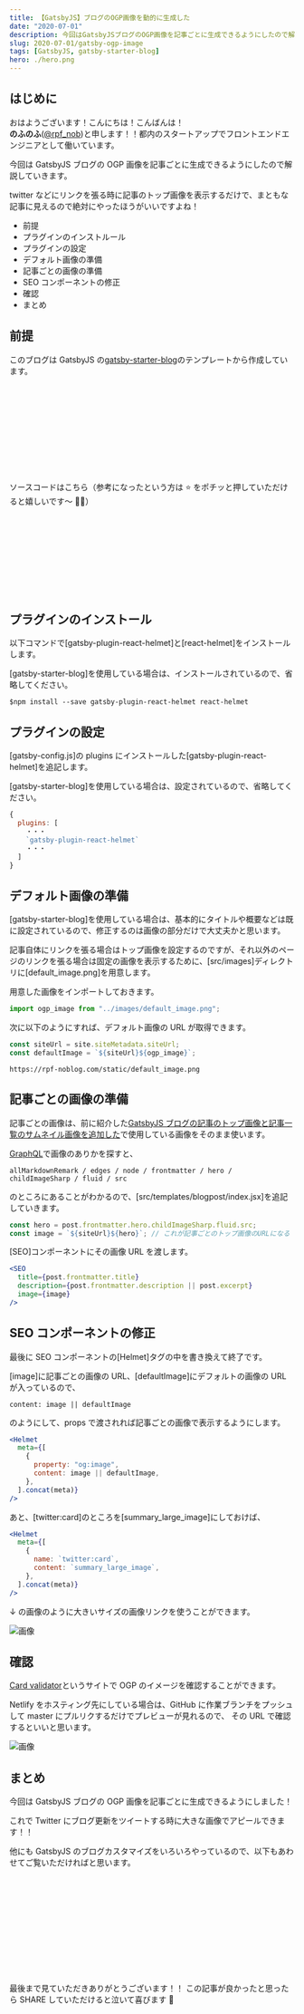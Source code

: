 ```yaml
---
title: 【GatsbyJS】ブログのOGP画像を動的に生成した
date: "2020-07-01"
description: 今回はGatsbyJSブログのOGP画像を記事ごとに生成できるようにしたので解説していきます。twitterなどにリンクを張る時に記事のトップ画像を表示するだけで、まともな記事に見えるので絶対にやったほうがいいですよね！
slug: 2020-07-01/gatsby-ogp-image
tags: [GatsbyJS, gatsby-starter-blog]
hero: ./hero.png
---
```


## はじめに

おはようございます！こんにちは！こんばんは！<br>
**のふのふ**([@rpf_nob](https://twitter.com/rpf_nob))と申します！！都内のスタートアップでフロントエンドエンジニアとして働いています。

今回は GatsbyJS ブログの OGP 画像を記事ごとに生成できるようにしたので解説していきます。

twitter などにリンクを張る時に記事のトップ画像を表示するだけで、まともな記事に見えるので絶対にやったほうがいいですよね！

- 前提
- プラグインのインストルール
- プラグインの設定
- デフォルト画像の準備
- 記事ごとの画像の準備
- SEO コンポーネントの修正
- 確認
- まとめ

## 前提

このブログは GatsbyJS の[gatsby-starter-blog](https://www.gatsbyjs.org/starters/gatsbyjs/gatsby-starter-blog/)のテンプレートから作成しています。

<div class="iframely-embed"><div class="iframely-responsive" style="height: 140px; padding-bottom: 0;"><a href="https://www.gatsbyjs.org/starters/gatsbyjs/gatsby-starter-blog/" data-iframely-url="//cdn.iframe.ly/qjUJkBu?iframe=card-small"></a></div></div>

<br/>

ソースコードはこちら（参考になったという方は ⭐️ をポチッと押していただけると嬉しいです〜 🙇‍♂️）

<div class="iframely-embed"><div class="iframely-responsive" style="height: 140px; padding-bottom: 0;"><a href="https://github.com/N-Iwata/noblog" data-iframely-url="//cdn.iframe.ly/Q4tAo8y?card=small"></a></div></div>

## プラグインのインストール

以下コマンドで[gatsby-plugin-react-helmet]と[react-helmet]をインストールします。

[gatsby-starter-blog]を使用している場合は、インストールされているので、省略してください。

```
$npm install --save gatsby-plugin-react-helmet react-helmet
```

## プラグインの設定

[gatsby-config.js]の plugins にインストールした[gatsby-plugin-react-helmet]を追記します。

[gatsby-starter-blog]を使用している場合は、設定されているので、省略してください。

```js:title=gatsby-config.js
{
  plugins: [
    ・・・
    `gatsby-plugin-react-helmet`
    ・・・
  ]
}
```

## デフォルト画像の準備

[gatsby-starter-blog]を使用している場合は、基本的にタイトルや概要などは既に設定されているので、修正するのは画像の部分だけで大丈夫かと思います。

記事自体にリンクを張る場合はトップ画像を設定するのですが、それ以外のページのリンクを張る場合は固定の画像を表示するために、[src/images]ディレクトリに[default_image.png]を用意します。

用意した画像をインポートしておきます。

```js:title=src/components/seo/index.jsx
import ogp_image from "../images/default_image.png";
```

次に以下のようにすれば、デフォルト画像の URL が取得できます。

```js:title=src/components/seo/index.jsx
const siteUrl = site.siteMetadata.siteUrl;
const defaultImage = `${siteUrl}${ogp_image}`;
```

```
https://rpf-noblog.com/static/default_image.png
```

## 記事ごとの画像の準備

記事ごとの画像は、前に紹介した[GatsbyJS ブログの記事のトップ画像と記事一覧のサムネイル画像を追加した](https://rpf-noblog.com/2020-05-10/gatsby-hero)で使用している画像をそのまま使います。

[GraphQL](http://localhost:8000/___graphq)で画像のありかを探すと、

```
allMarkdownRemark / edges / node / frontmatter / hero / childImageSharp / fluid / src
```

のところにあることがわかるので、[src/templates/blogpost/index.jsx]を追記していきます。

```js:title=src/templates/blogpost/index.js
const hero = post.frontmatter.hero.childImageSharp.fluid.src;
const image = `${siteUrl}${hero}`; // これが記事ごとのトップ画像のURLになる
```

[SEO]コンポーネントにその画像 URL を渡します。

```js{4}:title=src/templates/blogpost/index.jsx
<SEO
  title={post.frontmatter.title}
  description={post.frontmatter.description || post.excerpt}
  image={image}
/>
```

## SEO コンポーネントの修正

最後に SEO コンポーネントの[Helmet]タグの中を書き換えて終了です。

[image]に記事ごとの画像の URL、[defaultImage]にデフォルトの画像の URL が入っているので、

`content: image || defaultImage`

のようにして、props で渡されれば記事ごとの画像で表示するようにします。

```js{4-5}:title=src/components/seo/index.jsx
<Helmet
  meta={[
    {
      property: "og:image",
      content: image || defaultImage,
    },
  ].concat(meta)}
/>
```

あと、[twitter:card]のところを[summary_large_image]にしておけば、

```js{4-5}:title=src/components/seo/index.jsx
<Helmet
  meta={[
    {
      name: `twitter:card`,
      content: `summary_large_image`,
    },
  ].concat(meta)}
/>
```

↓ の画像のように大きいサイズの画像リンクを使うことができます。

![画像](img1.png)

## 確認

[Card validator](https://cards-dev.twitter.com/validator)というサイトで OGP のイメージを確認することができます。

Netlify をホスティング先にしている場合は、GitHub に作業ブランチをプッシュして master にプルリクするだけでプレビューが見れるので、
その URL で確認するといいと思います。

![画像](img2.png)

## まとめ

今回は GatsbyJS ブログの OGP 画像を記事ごとに生成できるようにしました！

これで Twitter にブログ更新をツイートする時に大きな画像でアピールできます！！

他にも GatsbyJS のブログカスタマイズをいろいろやっているので、以下もあわせてご覧いただければと思います。

<div class="iframely-embed"><div class="iframely-responsive" style="height: 140px; padding-bottom: 0;"><a href="https://rpf-noblog.com/tags/gatsby-js/" data-iframely-url="//cdn.iframe.ly/5j7eIPT"></a></div></div>

<br>
<br>

最後まで見ていただきありがとうございます！！
この記事が良かったと思ったら SHARE していただけると泣いて喜びます 🤣
